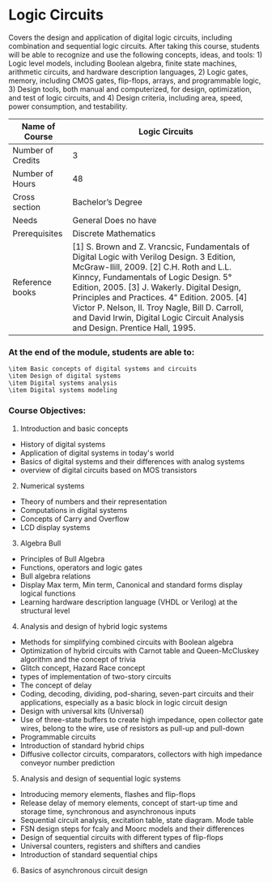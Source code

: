 
# Logic Circuits

Covers the design and application of digital logic circuits, including combination and sequential logic circuits. After taking this course, students will be able to recognize and use the following concepts, ideas, and tools: 1) Logic level models, including Boolean algebra, finite state machines, arithmetic circuits, and hardware description languages, 2) Logic gates, memory, including CMOS gates, flip-flops, arrays, and programmable logic, 3) Design tools, both manual and computerized, for design, optimization, and test of logic circuits, and 4) Design criteria, including area, speed, power consumption, and testability.

| Name of Course |	Logic Circuits |
|---|---|
| Number of Credits | 3 |
| Number of Hours | 48 | 
| Cross section | Bachelor’s Degree | 
| Needs | General Does no have |
| Prerequisites | Discrete Mathematics | 
| Reference books | [1] S. Brown and Z. Vrancsic, Fundamentals of Digital Logic with Verilog Design. 3 Edition, McGraw-Ilill, 2009. [2] C.H. Roth and L.L. Kinncy, Fundamentals of Logic Design. 5° Edition, 2005. [3] J. Wakerly. Digital Design, Principles and Practices. 4" Edition. 2005. [4] Victor P. Nelson, II. Troy Nagle, Bill D. Carroll, and David Irwin, Digital Logic Circuit Analysis and Design. Prentice Hall, 1995. |
	
### At the end of the module, students are able to:

    \item Basic concepts of digital systems and circuits
    \item Design of digital systems
    \item Digital systems analysis
    \item Digital systems modeling


### Course Objectives:

1. Introduction and basic concepts
- History of digital systems
- Application of digital systems in today's world
- Basics of digital systems and their differences with analog systems
- overview of digital circuits based on MOS transistors
		
2. Numerical systems
- Theory of numbers and their representation
- Computations in digital systems
- Concepts of Carry and Overflow
- LCD display systems
		
3. Algebra Bull
- Principles of Bull Algebra
- Functions, operators and logic gates
- Bull algebra relations
- Display Max term, Min term, Canonical and standard forms display logical functions
- Learning hardware description language (VHDL or Verilog) at the structural level
		
4. Analysis and design of hybrid logic systems
- Methods for simplifying combined circuits with Boolean algebra
- Optimization of hybrid circuits with Carnot table and Queen-McCluskey algorithm and the concept of trivia
- Glitch concept, Hazard Race concept
- types of implementation of two-story circuits
- The concept of delay
- Coding, decoding, dividing, pod-sharing, seven-part circuits and their applications, especially as a basic block in logic circuit design
- Design with universal kits (Universal)
- Use of three-state buffers to create high impedance, open collector gate wires, belong to the wire, use of resistors as pull-up and pull-down
- Programmable circuits
- Introduction of standard hybrid chips
- Diffusive collector circuits, comparators, collectors with high impedance conveyor number prediction
		
5. Analysis and design of sequential logic systems
- Introducing memory elements, flashes and flip-flops
- Release delay of memory elements, concept of start-up time and storage time, synchronous and asynchronous inputs
- Sequential circuit analysis, excitation table, state diagram. Mode table
- FSN design steps for fcaly and Moorc models and their differences
- Design of sequential circuits with different types of flip-flops
- Universal counters, registers and shifters and candies
- Introduction of standard sequential chips
		
6. Basics of asynchronous circuit design



		
		
		
		
		
		
		